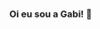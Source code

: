 ### Oi eu sou a Gabi! 👋

<!--
**gabizinha12/gabizinha12** is a ✨ _special_ ✨ repository because its `README.md` (this file) appears on your GitHub profile.

<a href="https://github-readme-stats.anuraghazra1.vercel.app/api/top-langs/?username=gabizinha12"></a>
-->

